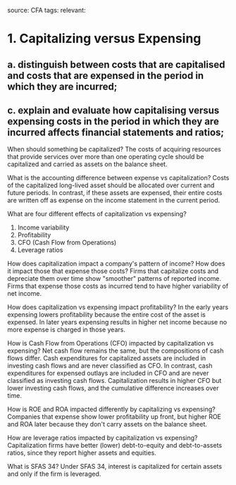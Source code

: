 source: CFA
tags: 
relevant: 

# 1. Capitalizing versus Expensing

## a. distinguish between costs that are capitalised and costs that are expensed in the period in which they are incurred;
## c. explain and evaluate how capitalising versus expensing costs in the period in which they are incurred affects financial statements and ratios;

When should something be capitalized?
The costs of acquiring resources that provide services over more than one operating cycle should be capitalized and carried as assets on the balance sheet.

What is the accounting difference between expense vs capitalization?
Costs of the capitalized long-lived asset should be allocated over current and future periods. In contrast, if these assets are expensed, their entire costs are written off as expense on the income statement in the current period.

What are four different effects of capitalization vs expensing?
1. Income variability
2. Profitability
3. CFO (Cash Flow from Operations)
4. Leverage ratios

How does capitalization impact a company's pattern of income? How does it impact those that expense those costs?
Firms that capitalize costs and depreciate them over time show "smoother" patterns of reported income. Firms that expense those costs as incurred tend to have higher variability of net income.

How does capitalization vs expensing impact profitability?
In the early years expensing lowers profitability because the entire cost of the asset is expensed. In later years expensing results in higher net income because no more expense is charged in those years.

How is Cash Flow from Operations (CFO) impacted by capitalization vs expensing?
Net cash flow remains the same, but the compositions of cash flows differ. Cash expenditures for capitalized assets are included in investing cash flows and are never classified as CFO. In contrast, cash expenditures for expensed outlays are included in CFO and are never classified as investing cash flows. Capitalization results in higher CFO but lower investing cash flows, and the cumulative difference increases over time.

How is ROE and ROA impacted differently by capitalizing vs expensing?
Companies that expense show lower profitability up front, but higher ROE and ROA later because they don't carry assets on the balance sheet.

How are leverage ratios impacted by capitalization vs expensing?
Capitalization firms have better (lower) debt-to-equity and debt-to-assets ratios, since they report higher assets and equities.

What is SFAS 34?
Under SFAS 34, interest is capitalized for certain assets and only if the firm is leveraged.


